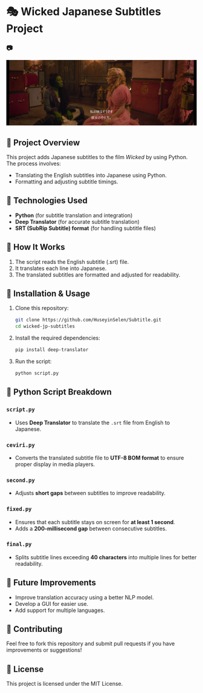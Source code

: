 # 🎭 Wicked Japanese Subtitles Project

### 📷 
![wicked](wicked.png)

## 📌 Project Overview
This project adds Japanese subtitles to the film *Wicked* by using Python. The process involves:
- Translating the English subtitles into Japanese using Python.
- Formatting and adjusting subtitle timings.

## 🔧 Technologies Used
- **Python** (for subtitle translation and integration)
- **Deep Translator** (for accurate subtitle translation)
- **SRT (SubRip Subtitle) format** (for handling subtitle files)

## 🚀 How It Works
1. The script reads the English subtitle (.srt) file.
2. It translates each line into Japanese.
3. The translated subtitles are formatted and adjusted for readability.

## 📂 Installation & Usage
1. Clone this repository:
   ```bash
   git clone https://github.com/HuseyinSelen/Subtitle.git
   cd wicked-jp-subtitles
   ```
2. Install the required dependencies:
   ```bash
   pip install deep-translator
   ```
3. Run the script:
   ```bash
   python script.py
   ```

## 📝 Python Script Breakdown
### `script.py`
- Uses **Deep Translator** to translate the `.srt` file from English to Japanese.

### `ceviri.py`
- Converts the translated subtitle file to **UTF-8 BOM format** to ensure proper display in media players.

### `second.py`
- Adjusts **short gaps** between subtitles to improve readability.

### `fixed.py`
- Ensures that each subtitle stays on screen for **at least 1 second**.
- Adds a **200-millisecond gap** between consecutive subtitles.

### `final.py`
- Splits subtitle lines exceeding **40 characters** into multiple lines for better readability.

## 🎯 Future Improvements
- Improve translation accuracy using a better NLP model.
- Develop a GUI for easier use.
- Add support for multiple languages.

## 🤝 Contributing
Feel free to fork this repository and submit pull requests if you have improvements or suggestions!

## 📜 License
This project is licensed under the MIT License.
